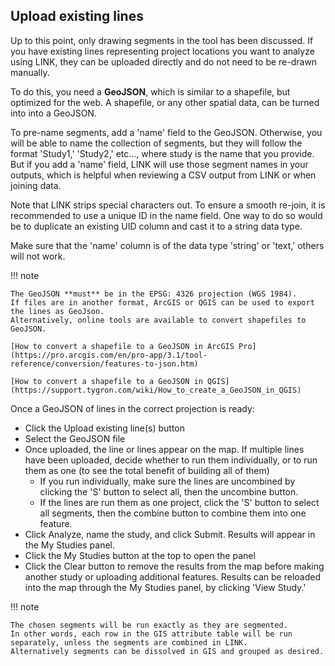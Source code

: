 ## Upload existing lines
Up to this point, only drawing segments in the tool has been discussed. If you have existing lines representing project locations you want to analyze using LINK, they can be  uploaded directly and do not need to be re-drawn manually.

To do this, you need a **GeoJSON**, which is similar to a shapefile, but optimized for the web. A shapefile, or any other spatial data, can be turned into into a GeoJSON. 

To pre-name segments, add a 'name' field to the GeoJSON. Otherwise, you will be able to name the collection of segments, but they will follow the format 'Study1,' 'Study2,' etc..., where study is the name that you provide. 
But if you add a 'name' field, LINK will use those segment names in your outputs, which is helpful when reviewing a CSV output from LINK or when joining data. 

Note that LINK strips special characters out. To ensure a smooth re-join, it is recommended to use a unique ID in the name field. One way to do so would be to duplicate an existing UID column and cast it to a string data type.

Make sure that the 'name' column is of the data type 'string' or 'text,' others will not work. 

!!! note

    The GeoJSON **must** be in the EPSG: 4326 projection (WGS 1984). 
    If files are in another format, ArcGIS or QGIS can be used to export the lines as GeoJson. 
    Alternatively, online tools are available to convert shapefiles to GeoJSON.

    [How to convert a shapefile to a GeoJSON in ArcGIS Pro](https://pro.arcgis.com/en/pro-app/3.1/tool-reference/conversion/features-to-json.htm)

    [How to convert a shapefile to a GeoJSON in QGIS](https://support.tygron.com/wiki/How_to_create_a_GeoJSON_in_QGIS)


Once a GeoJSON of lines in the correct projection is ready:

- Click the Upload existing line(s) button
- Select the GeoJSON file
- Once uploaded, the line or lines appear on the map. If multiple lines have been uploaded, decide whether to run them individually, or to run them as one (to see the total benefit of building all of them)
    - If you run individually, make sure the lines are uncombined by clicking the 'S' button to select all, then the uncombine button.
    - If the lines are run them as one project, click the 'S' button to select all segments, then the combine button to combine them into one feature. 
- Click Analyze, name the study, and click Submit. Results will appear in the My Studies panel.
- Click the My Studies button at the top to open the panel 
- Click the Clear button to remove the results from the map before making another study or uploading additional features. 
Results can be reloaded into the map through the My Studies panel, by clicking 'View Study.'


!!! note

    The chosen segments will be run exactly as they are segmented. 
    In other words, each row in the GIS attribute table will be run separately, unless the segments are combined in LINK. 
    Alternatively segments can be dissolved in GIS and grouped as desired.
